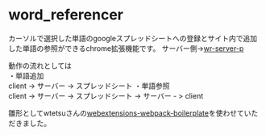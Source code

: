 # word_referencer

カーソルで選択した単語のgoogleスプレッドシートへの登録とサイト内で追加した単語の参照ができるchrome拡張機能です。
サーバー側->[wr-server-p](https://github.com/yohi0307/wr-server-p)

動作の流れとしては  
・単語追加  
client -> サーバー -> スプレッドシート
・単語参照  
client -> サーバー -> スプレッドシート -> サーバー - > client

雛形としてwtetsuさんの[webextensions-webpack-boilerplate](https://qiita.com/wtetsu/items/ae009e70d1ee04c15836)を使わせていただきました。




